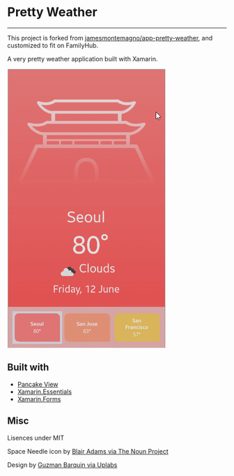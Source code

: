 # Pretty Weather
------

This project is forked from [jamesmontemagno/app-pretty-weather](https://github.com/jamesmontemagno/app-pretty-weather), and customized to fit on FamilyHub.

A very pretty weather application built with Xamarin.

![weather gif](prettyWeather.gif)

## Built with
* [Pancake View](https://github.com/sthewissen/Xamarin.Forms.PancakeView)
* [Xamarin.Essentials](https://docs.microsoft.com/xamarin/essentials/)
* [Xamarin.Forms](http://xamarin.com/forms)


## Misc

Lisences under MIT

Space Needle icon by [Blair Adams via The Noun Project](https://thenounproject.com/search/?q=space%20needle&i=915578)

Design by [Guzman Barquin via Uplabs](https://www.uplabs.com/posts/weather-app-f41080cc-063a-499b-ad9c-18936575a5ac)
